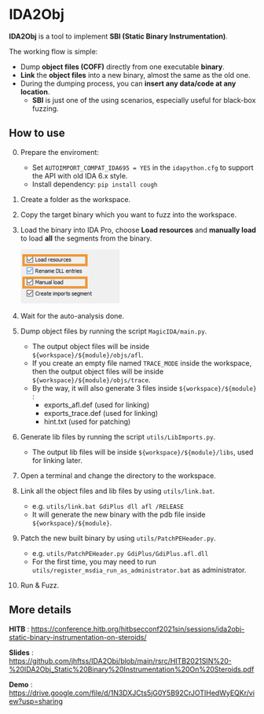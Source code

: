 # IDA2Obj

__IDA2Obj__ is a tool to implement __SBI (Static Binary Instrumentation)__. 

The working flow is simple:

- Dump __object files (COFF)__ directly from one executable __binary__.
- __Link__ the __object files__ into a new binary, almost the same as the old one. 
- During the dumping process, you can __insert any data/code at any location__.
  - __SBI__ is just one of the using scenarios, especially useful for black-box fuzzing.

## How to use

0. Prepare the enviroment:
   - Set `AUTOIMPORT_COMPAT_IDA695 = YES` in the `idapython.cfg` to support the API with old IDA 6.x style.
   - Install dependency: `pip install cough`

1. Create a folder as the workspace.

2. Copy the target binary which you want to fuzz into the workspace.

3. Load the binary into IDA Pro, choose __Load resources__ and __manually load__ to load __all__ the segments from the binary.

   <img src="pics/README/image-20210813134907705.png" alt="image-20210813134907705" style="zoom:50%;" />

4. Wait for the auto-analysis done.

5. Dump object files by running the script `MagicIDA/main.py`.

   - The output object files will be inside `${workspace}/${module}/objs/afl`.
   - If you create an empty file named `TRACE_MODE` inside the workspace, then the output object files will be inside  `${workspace}/${module}/objs/trace`.
   - By the way, it will also generate 3 files inside  `${workspace}/${module}` :
     - exports_afl.def       (used for linking)
     - exports_trace.def  (used for linking)
     - hint.txt                     (used for patching)

6. Generate lib files by running the script `utils/LibImports.py`.

   - The output lib files will be inside `${workspace}/${module}/libs`, used for linking later.

7. Open a terminal and change the directory to the workspace.

8. Link all the object files and lib files by using `utils/link.bat`.

   - e.g. `utils/link.bat GdiPlus dll afl /RELEASE`
   - It will generate the new binary with the pdb file inside  `${workspace}/${module}`.

9. Patch the new built binary by using `utils/PatchPEHeader.py`.

   - e.g. `utils/PatchPEHeader.py GdiPlus/GdiPlus.afl.dll`
   - For the first time, you may need to run  `utils/register_msdia_run_as_administrator.bat` as administrator.

10. Run & Fuzz.

## More details

__HITB__ : https://conference.hitb.org/hitbsecconf2021sin/sessions/ida2obj-static-binary-instrumentation-on-steroids/

__Slides__ : https://github.com/jhftss/IDA2Obj/blob/main/rsrc/HITB2021SIN%20-%20IDA2Obj_Static%20Binary%20Instrumentation%20On%20Steroids.pdf

__Demo__ : https://drive.google.com/file/d/1N3DXJCts5jG0Y5B92CrJOTIHedWyEQKr/view?usp=sharing

